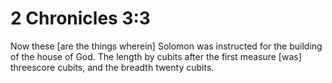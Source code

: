 # 2 Chronicles 3:3

Now these [are the things wherein] Solomon was instructed for the building of the house of God. The length by cubits after the first measure [was] threescore cubits, and the breadth twenty cubits.